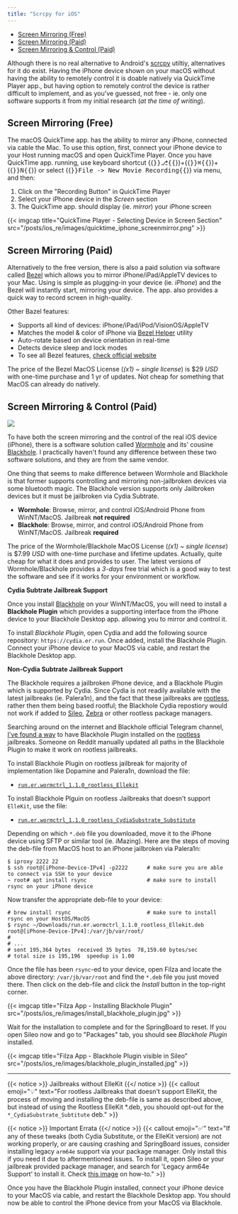 ```yaml
---
title: "Scrcpy for iOS"
---
```


- [Screen Mirroring (Free)](#screen-mirroring-free)
- [Screen Mirroring (Paid)](#screen-mirroring-paid)
- [Screen Mirroring \& Control (Paid)](#screen-mirroring--control-paid)

Although there is no real alternative to Android's [scrcpy](/scrcpy-for-android) utiltiy, alternatives for it do exist. Having the iPhone device shown on your macOS without having the ability to remotely control it is doable natively via QuickTime Player app., but having option to remotely control the device is rather difficult to implement, and as you've guessed, not free - ie. only one software supports it from my initial research (*at the time of writing*).

## Screen Mirroring (Free)

The macOS QuickTime app. has the ability to mirror any iPhone, connected via cable the Mac. To use this option, first, connect your iPhone device to your Host running macOS and open QuickTime Player. Once you have QuickTime app. running, use keyboard shortcut {{<kbd>}}⎇{{</kbd>}}+{{<kbd>}}⌘{{</kbd>}}+{{<kbd>}}N{{</kbd>}} or select {{<kbd>}}File -> New Movie Recording{{</kbd>}} via menu, and then:

1. Click on the "Recording Button" in QuickTime Player
2. Select your iPhone device in the *Screen* section
3. The QuickTime app. should display (ie. *mirror*) your iPhone screen

{{< imgcap title="QuickTime Player - Selecting Device in Screen Section" src="/posts/ios_re/images/quicktime_iphone_screenmirror.png" >}}

## Screen Mirroring (Paid)

Alternatively to the free version, there is also a paid solution via software called [Bezel](https://nonstrict.eu/bezel/) which allows you to mirror iPhone/iPad/AppleTV devices to your Mac. Using is simple as plugging-in your device (ie. *iPhone*) and the Bezel will instantly start, mirroring your device. The app. also provides a quick way to record screen in high-quality.

Other Bazel features:

* Supports all kind of devices: iPhone/iPad/iPod/VisionOS/AppleTV
* Matches the model & color of iPhone via [Bezel Helper](https://nonstrict.eu/bezel/helper/) utility
* Auto-rotate based on device orientation in real-time
* Detects device sleep and lock modes
* To see all Bezel features, [check official website](https://nonstrict.eu/bezel/#features)

The price of the Bezel MacOS License (*(x1) ~ single license*) is $29 *USD* with one-time purchase and 1 yr of updates. Not cheap for something that MacOS can already do natively.

## Screen Mirroring & Control (Paid)

![](/posts/ios_re/images/spacetime_left.png)

To have both the screen mirroring and the control of the real iOS device (iPhone), there is a software solution called [Wormhole](https://er.run) and its' cousine [Blackhole](https://er.run/blackhole). I practically haven't found any difference between these two software solutions, and they are from the same vendor.

One thing that seems to make difference between Wormhole and Blackhole is that former supports controlling and mirroring non-jailbroken devices via some bluetooth magic. The Blackhole version supports only Jailbroken devices but it must be jailbroken via Cydia Subtrate.

* **Wormhole**: Browse, mirror, and control iOS/Android Phone from WinNT/MacOS. Jailbreak **not required**
* **Blackhole**: Browse, mirror, and control iOS/Android Phone from WinNT/MacOS. Jailbreak **required**

The price of the Wormhole/Blackhole MacOS License (*(x1) ~ single license*) is $7.99 *USD* with one-time purchase and lifetime updates. Actually, quite cheap for what it does and provides to user. The latest versions of Wormhole/Blackhole provides a *3-days* free trial which is a good way to test the software and see if it works for your environment or workflow.

**Cydia Subtrate Jailbreak Support**

Once you install [Blackhole](https://er.run/blackhole) on your WinNT/MacOS, you will need to install a **Blackhole Plugin** which provides a supporting interface from the iPhone device to your Blackhole Desktop app. allowing you to mirror and control it.

To install *Blackhole Plugin*, open Cydia and add the following source repository: `https://cydia.er.run`. Once added, install the Blackhole Plugin. Connect your iPhone device to your MacOS via cable, and restart the Blackhole Desktop app.

**Non-Cydia Subtrate Jailbreak Support**

The Blackhole requires a jailbroken iPhone device, and a Blackhole Plugin which is supported by Cydia. Since Cydia is not readily available with the latest jailbreaks (ie. Palera1n), and the fact that these jailbreaks are [rootless](https://theapplewiki.com/wiki/Rootless), rather then them being based rootful; the Blackhole Cydia repostiory would not work if added to [Sileo](https://getsileo.app), [Zebra](https://getzbra.com) or other rootless package managers.

Searching around on the internet and Blackhole official Telegram channel, [I've found a way](https://drive.google.com/drive/folders/1YVcJqptm6cH0EdQVPrTAfcHvn9KQowKX) to have Blackhole Plugin installed on the [rootless](https://theapplewiki.com/wiki/Rootless) jailbreaks. Someone on Reddit manually updated all paths in the Blackhole Plugin to make it work on rootless jailbreaks.

To install Blackhole Plugin on rootless jailbreak for majority of implementation like Dopamine and Palera1n, download the file: 
* [`run.er.wormctrl_1.1.0_rootless_Ellekit`](/posts/ios_re/files/run.er.wormctrl_1.1.0_rootless_Ellekit.deb)

To install Blackhole Plguin on rootless Jailbreaks that doesn't support `ElleKit`, use the file:
* [`run.er.wormctrl_1.1.0_rootless_CydiaSubstrate_Substitute`](/posts/ios_re/files/run.er.wormctrl_1.1.0_rootless_CydiaSubstrate_Substitute.deb)

Depending on which `*.deb` file you downloaded, move it to the iPhone device using SFTP or similar tool (ie. iMazing). Here are the steps of moving the deb-file from MacOS host to an iPhone jailbroken via Palera1n:

```
$ iproxy 2222 22
$ ssh root@[iPhone-Device-IPv4] -p2222      # make sure you are able to connect via SSH to your device
~ root# apt install rsync                   # make sure to install rsync on your iPhone device
```

Now transfer the appropriate deb-file to your device:

```
# brew install rsync                        # make sure to install rsync on your HostOS/MacOS
$ rsync ~/Downloads/run.er.wormctrl_1.1.0_rootless_Ellekit.deb root@[iPhone-Device-IPv4]:/var/jb/var/root/
#
# ...
# sent 195,364 bytes  received 35 bytes  78,159.60 bytes/sec
# total size is 195,196  speedup is 1.00
```

Once the file has been `rsync`-ed to your device, open Filza and locate the above directory: `/var/jb/var/root` and find the `*.deb` file you just moved there. Then click on the deb-file and click the *Install* button in the top-right corner.

{{< imgcap title="Filza App - Installing Blackhole Plugin" src="/posts/ios_re/images/install_blackhole_plugin.jpg" >}}

Wait for the installation to complete and for the SpringBoard to reset. If you open Sileo now and go to "Packages" tab, you should see *Blackhole Plugin* installed.

{{< imgcap title="Filza App - Blackhole Plugin visible in Sileo" src="/posts/ios_re/images/blackhole_plugin_installed.jpg" >}}

---

{{< notice >}}
Jailbreaks without ElleKit
{{</ notice >}}
{{< callout emoji="💡" text="For rootless Jailbreaks that doesn't support ElleKit, the process of moving and installing the deb-file is same as described above, but instead of using the Rootless ElleKit *.deb, you shouold opt-out for the `*_CydiaSubstrate_Subtitute` deb." >}}

{{< notice >}}
Important Errata
{{</ notice >}}
{{< callout emoji="✅" text="If any of these tweaks (both Cydia Substitute, or the ElleKit version) are not working properly, or are causing crashing and SpringBoard issues, consider installing legacy `arm64e` support via your package manager. Only install this if you need it due to aftermentioned issues. To install it, open Sileo or your jailbreak provided package manager, and search for 'Legacy arm64e Support' to install it. Check <a target='_blank' href='/posts/ios_re/images/install_legacy_arm64e_support.jpg'>this image</a> on how-to." >}}

Once you have the Blackhole Plugin installed, connect your iPhone device to your MacOS via cable, and restart the Blackhole Desktop app. You should now be able to control the iPhone device from your MacOS via Blackhole.
